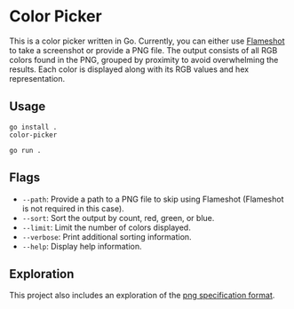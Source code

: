 # Color Picker

This is a color picker written in Go. Currently, you can either use [Flameshot](https://flameshot.org/) to take a screenshot or provide a PNG file.
The output consists of all RGB colors found in the PNG, grouped by proximity to avoid overwhelming the results. 
Each color is displayed along with its RGB values and hex representation.

## Usage

```console
go install .
color-picker
```

```console
go run .
```

## Flags

- `--path`:    Provide a path to a PNG file to skip using Flameshot (Flameshot is not required in this case).
- `--sort`:    Sort the output by count, red, green, or blue.
- `--limit`:   Limit the number of colors displayed.
- `--verbose`: Print additional sorting information.
- `--help`:    Display help information.
  
## Exploration

This project also includes an exploration of the [png specification format](http://libpng.org/pub/png/spec/1.2/PNG-Contents.html).

